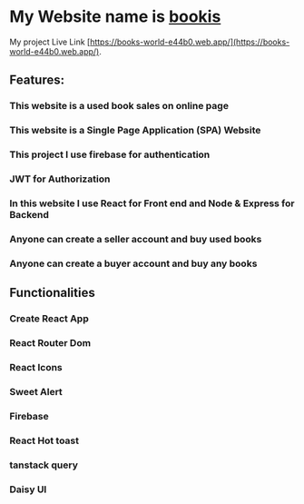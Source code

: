 # My Website name is [bookis](https://books-world-e44b0.web.app/)

My project Live Link [https://books-world-e44b0.web.app/](https://books-world-e44b0.web.app/).

## Features:

### This website is a used book sales on online page

### This website is a Single Page Application (SPA) Website

### This project I use firebase for authentication

### JWT for Authorization

### In this website I use React for Front end and Node & Express for Backend

### Anyone can create a seller account and buy used books

### Anyone can create a buyer account and buy any books

## Functionalities

### Create React App

### React Router Dom

### React Icons

### Sweet Alert

### Firebase

### React Hot toast

### tanstack query

### Daisy UI
